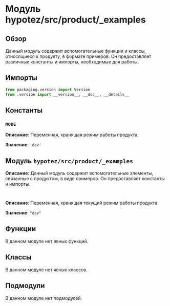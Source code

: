 # Модуль hypotez/src/product/_examples

## Обзор

Данный модуль содержит вспомогательные функции и классы, относящиеся к продукту, в формате примеров.  Он предоставляет различные константы и импорты, необходимые для работы.

## Импорты

```python
from packaging.version import Version
from .version import __version__, __doc__, __details__
```

## Константы

### `MODE`

**Описание**:  Переменная, хранящая режим работы продукта.

**Значение**:  `'dev'`


## Модуль `hypotez/src/product/_examples`


**Описание**: Данный модуль содержит вспомогательные элементы, связанные с продуктом, в виде примеров.  Он предоставляет константы и импорты.



```
```
```python

```
**Описание**: Переменная, хранящая текущий режим работы продукта.

**Значение**: `"dev"`


## Функции

В данном модуле нет явных функций.


## Классы


В данном модуле нет явных классов.


## Подмодули


В данном модуле нет подмодулей.